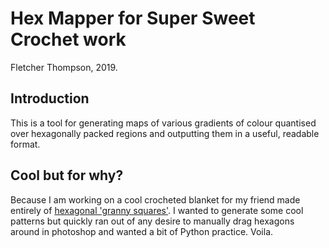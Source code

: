 # Hex Mapper for Super Sweet Crochet work

Fletcher Thompson, 2019.

## Introduction

This is a tool for generating maps of various gradients of colour quantised over hexagonally packed regions and outputting them in a useful, readable format.

## Cool but for why?

Because I am working on a cool crocheted blanket for my friend made entirely of [hexagonal 'granny squares'](https://www.youtube.com/watch?v=EkSpiuQQy54&t=295s). I wanted to generate some cool patterns but quickly ran out of any desire to manually drag hexagons around in photoshop and wanted a bit of Python practice. Voila.
